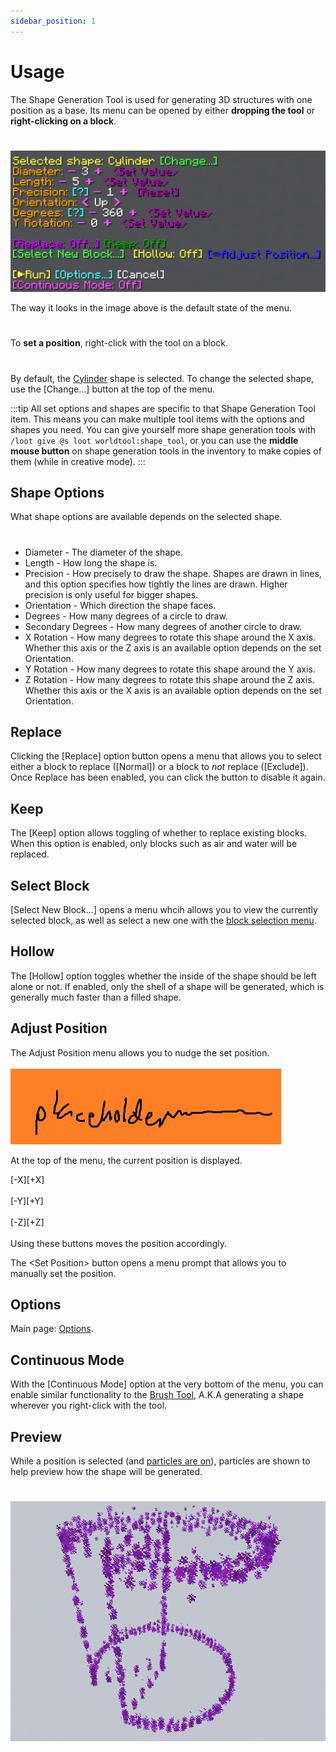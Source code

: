 ```yaml
---
sidebar_position: 1
---
```


# Usage
The Shape Generation Tool is used for generating 3D structures with one position as a base. Its menu can be opened by either **dropping the tool** or **right-clicking on a block**.
#
![The default state of the main Shape Generation Tool menu](img/main_menu.png)

The way it looks in the image above is the default state of the menu.
#
To **set a position**, right-click with the tool on a block.
#
By default, the [Cylinder](cylinder) shape is selected. To change the selected shape, use the ­<MCFont color="green">[Change...]</MCFont> button at the top of the menu.

:::tip
All set options and shapes are specific to that Shape Generation Tool item. This means you can make multiple tool items with the options and shapes you need. You can give yourself more shape generation tools with `/loot give @s loot worldtool:shape_tool`, or you can use the **middle mouse button** on shape generation tools in the inventory to make copies of them (while in creative mode).
:::

## Shape Options
What shape options are available depends on the selected shape.
#
* ­<MCFont color="gold">Diameter</MCFont> - The diameter of the shape.
* ­<MCFont color="gold">Length</MCFont> - How long the shape is.
* ­<MCFont color="gold">Precision</MCFont> - How precisely to draw the shape. Shapes are drawn in lines, and this option specifies how tightly the lines are drawn. Higher precision is only useful for bigger shapes.
* ­<MCFont color="gold">Orientation</MCFont> - Which direction the shape faces.
* ­<MCFont color="gold">Degrees</MCFont> - How many degrees of a circle to draw.
* ­<MCFont color="gold">Secondary Degrees</MCFont> - How many degrees of another circle to draw.
* ­<MCFont color="gold">X Rotation</MCFont> - How many degrees to rotate this shape around the X axis. Whether this axis or the Z axis is an available option depends on the set Orientation.
* ­<MCFont color="gold">Y Rotation</MCFont> - How many degrees to rotate this shape around the Y axis.
* ­<MCFont color="gold">Z Rotation</MCFont> - How many degrees to rotate this shape around the Z axis. Whether this axis or the X axis is an available option depends on the set Orientation.

## Replace
Clicking the <MCFont color="#d20aff">[Replace]</MCFont> option button opens a menu that allows you to select either a block to replace (<MCFont color="green">[Normal]</MCFont>) or a block to *not* replace (<MCFont color="gold">[Exclude]</MCFont>). Once Replace has been enabled, you can click the button to disable it again.

## Keep
The <MCFont color="#0aad02">[Keep]</MCFont> option allows toggling of whether to replace existing blocks. When this option is enabled, only blocks such as air and water will be replaced.

## Select Block
­<MCFont color="green">[Select New Block...]</MCFont> opens a menu whcih allows you to view the currently selected block, as well as select a new one with the [block selection menu](../chat-menu-system#block-selection).

## Hollow
The <MCFont color="yellow">[Hollow]</MCFont> option toggles whether the inside of the shape should be left alone or not. If enabled, only the shell of a shape will be generated, which is generally much faster than a filled shape.

## Adjust Position

The Adjust Position menu allows you to nudge the set position.<br></br>
![The Adjust Position menu](../img/placeholder.png)

At the top of the menu, the current position is displayed.

<MCFont color="gold">[-X]</MCFont><MCFont color="gold">[+X]</MCFont><br></br>
<MCFont color="gold">[-Y]</MCFont><MCFont color="gold">[+Y]</MCFont><br></br>
<MCFont color="gold">[-Z]</MCFont><MCFont color="gold">[+Z]</MCFont><br></br>
Using these buttons moves the position accordingly.

The <MCFont color="aqua">&lt;Set Position&gt;</MCFont> button opens a menu prompt that allows you to manually set the position.

## Options
Main page: [Options](options).

## Continuous Mode
With the <MCFont color="light_purple">[Continuous Mode]</MCFont> option at the very bottom of the menu, you can enable similar functionality to the [Brush Tool](../brush_tool/usage), A.K.A generating a shape wherever you right-click with the tool.

## Preview
While a position is selected (and [particles are on](options#preview-shape)), particles are shown to help preview how the shape will be generated.
#
![An example of a preview](img/preview_particles.png)

